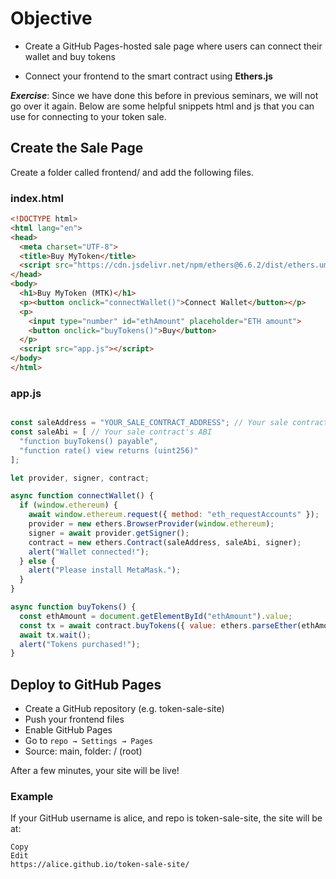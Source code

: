 # Objective

- Create a GitHub Pages-hosted sale page where users can connect their wallet and buy tokens

- Connect your frontend to the smart contract using **Ethers.js**

***Exercise***: Since we have done this before in previous seminars, we will not go over it again. Below are some helpful snippets html and js that you can use for connecting to your token sale.

## Create the Sale Page

Create a folder called frontend/ and add the following files.

### index.html

```html
<!DOCTYPE html>
<html lang="en">
<head>
  <meta charset="UTF-8">
  <title>Buy MyToken</title>
  <script src="https://cdn.jsdelivr.net/npm/ethers@6.6.2/dist/ethers.umd.min.js"></script>
</head>
<body>
  <h1>Buy MyToken (MTK)</h1>
  <p><button onclick="connectWallet()">Connect Wallet</button></p>
  <p>
    <input type="number" id="ethAmount" placeholder="ETH amount">
    <button onclick="buyTokens()">Buy</button>
  </p>
  <script src="app.js"></script>
</body>
</html>
```

### app.js
```js

const saleAddress = "YOUR_SALE_CONTRACT_ADDRESS"; // Your sale contracts address
const saleAbi = [ // Your sale contract's ABI
  "function buyTokens() payable",
  "function rate() view returns (uint256)"
];

let provider, signer, contract;

async function connectWallet() {
  if (window.ethereum) {
    await window.ethereum.request({ method: "eth_requestAccounts" });
    provider = new ethers.BrowserProvider(window.ethereum);
    signer = await provider.getSigner();
    contract = new ethers.Contract(saleAddress, saleAbi, signer);
    alert("Wallet connected!");
  } else {
    alert("Please install MetaMask.");
  }
}

async function buyTokens() {
  const ethAmount = document.getElementById("ethAmount").value;
  const tx = await contract.buyTokens({ value: ethers.parseEther(ethAmount) });
  await tx.wait();
  alert("Tokens purchased!");
}
```

## Deploy to GitHub Pages

- Create a GitHub repository (e.g. token-sale-site)
- Push your frontend files
- Enable GitHub Pages
- Go to `repo → Settings → Pages`
- Source: main, folder: / (root)

After a few minutes, your site will be live!

### Example

If your GitHub username is alice, and repo is token-sale-site, the site will be at:

```arduino
Copy
Edit
https://alice.github.io/token-sale-site/
```
